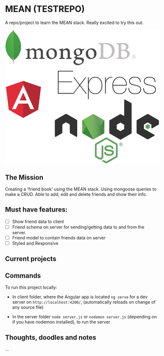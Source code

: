 # MEAN (TESTREPO)
A repo/project to learn the MEAN stack. Really excited to try this out.

![MEAN stack logo](/repo-assets/mean-stack-logo.png)

## The Mission
Creating a 'friend book' using the MEAN stack. Using mongoose queries to make a CRUD. Able to add, edit and delete friends and show their info.

## Must have features:
- [ ] Show friend data to client
- [ ] Friend schema on server for sending/getting data to and from the server.
- [ ] Friend model to contain friends data on server
- [ ] Styled and Responsive

## Current projects

## Commands
To run this project locally:

- In client folder, where the Angular app is located
`ng serve` for a dev server on `http://localhost:4200/`, (automatically reloads on change of any source file)

- In the server folder
`node server.js` or `nodemon server.js` (depending on if you have nodemon installed), to run the server

## Thoughts, doodles and notes
...